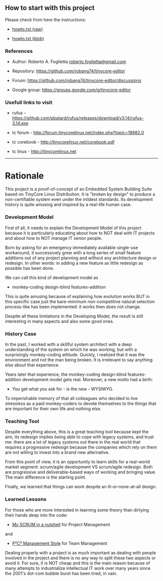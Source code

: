 ## How to start with this project

Please check from here the instructions:

* [howto.txt (raw)](https://raw.githubusercontent.com/robang74/tinycore-editor/main/howto.txt)

* [howto.txt (blob)](https://github.com/robang74/tinycore-editor/blob/main/howto.txt)

### References

 * Author: Roberto A. Foglietta <roberto.foglietta@gmail.com>

 * Repository: https://github.com/robang74/tinycore-editor

 * Forum: https://github.com/robang74/tinycore-editor/discussions

 * Google group: https://groups.google.com/g/tinycore-editor

### Usefull links to visit

 - rufus - https://github.com/pbatard/rufus/releases/download/v3.14/rufus-3.14.exe

 - tc forum - http://forum.tinycorelinux.net/index.php?topic=18682.0

 - tc corebook - http://tinycorelinux.net/corebook.pdf

 - tc linux - http://tinycorelinux.net

----

# Rationale

This project is a proof-of-concept of an Embedded System Building Suite based on
TinyCore Linux Distribution. It is "broken by design" to produce a 
non-certifiable system even under the mildest standards. Its development history
is quite amusing and inspired by a real-life human case.

### Development Model

First of all, it needs to explain the Development Model of this project because
it is particularly educating about how to NOT deal with IT projects and about
how to NOT manage IT senior people.

Born by asking for an emergency immediately available single-use workaround, it
successively grew with a long series of small feature additions out of any
project planning and without any architecture design or redesign. In other
words: in adding a new feature as little redesign as possible has been done.

We can call this kind of development model as

 * monkey-coding design-blind features-addition

This is quite amusing because of explaining how evolution works BUT in this
specific case just the bare-minimum non-competitive natural selection
process-like has been implemented: it works then does not change.

Despite all these limitations in the Developing Model, the result is still
interesting in many aspects and also some good ones.

### History Case

In the past, I worked with a skillful system architect with a deep understanding
of the system on which he was working, but with a surprisingly monkey-coding
attitude. Quickly, I realized that it was the environment and not the man being
broken. It is irrelevant to say anything else about that experience.

Years later that experience, the monkey-coding design-blind features-addition
development model gets real. Moreover, a new motto had a birth:

 * You get what you ask for - is the new - WYSIWYG.
 
To imperishable memory of that all colleagues who decided to live stressless as
a paid monkey-coders to devote themselves to the things that are important for
their own life and nothing else.

### Teaching Tool

Despite everything above, this is a great teaching tool because kept the aim,
its redesign implies being able to cope with legacy systems, and trust me:
there are a lot of legacy systems out there in the real world that requires a
progressive redesign because the companies which rely on them are not willing to
invest into a brand new alternative.

From this point of view, it is an opportunity to learn skills for a real-world
market segment: scrum/agile development VS scrum/agile redesign. Both are
progressive and deliverable-based ways of working and bringing value. The main
difference is the starting point.

Finally, we learned that things can work despite an ill-or-none-at-all design.

### Learned Lessons

For those who are more interested in learning some theory than dirtying their
hands deep into the code:

* [My SCRUM in a nutshell](https://github.com/robang74/P2C2-Management-Style/raw/main/my-scrum-in-a-nutshell.pdf) for Project Management

and

* [P²C² Management Style](https://github.com/robang74/P2C2-Management-Style/raw/main/p2c2-management-style.pdf) for Team Management

Dealing properly with a project is as much important as dealing with people
involved in the project and there is no any way to split these two aspects or
avoid it. For sure, it is NOT cheap and this is the main reason because of many
attempts to industrialize intellectual IT work over many years since the 2001's
dot-com bubble burst has been tried, in vain.
